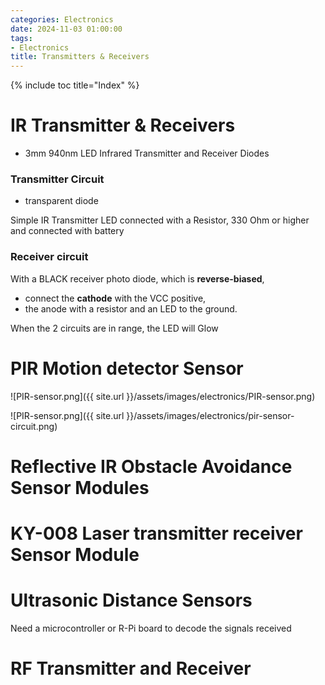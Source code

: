 ```yaml
---
categories: Electronics
date: 2024-11-03 01:00:00
tags:
- Electronics
title: Transmitters & Receivers
---
```


{% include toc title="Index" %}

# IR Transmitter & Receivers
- 3mm 940nm LED Infrared Transmitter and Receiver Diodes

### Transmitter Circuit
- transparent diode

Simple IR Transmitter LED connected with a Resistor, 330 Ohm or higher and connected with battery

### Receiver circuit
With a BLACK receiver photo diode, which is **reverse-biased**,
- connect the **cathode** with the VCC positive, 
- the anode with a resistor and an LED to the ground.

When the 2 circuits are in range, the LED will Glow


# PIR Motion detector Sensor 
![PIR-sensor.png]({{ site.url }}/assets/images/electronics/PIR-sensor.png)

![PIR-sensor.png]({{ site.url }}/assets/images/electronics/pir-sensor-circuit.png)


# Reflective IR Obstacle Avoidance Sensor Modules


# KY-008 Laser transmitter receiver Sensor Module 

# Ultrasonic Distance Sensors
Need a microcontroller or R-Pi board to decode the signals received

#  RF Transmitter and Receiver